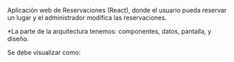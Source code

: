 Aplicación web de Reservaciones (React), donde el usuario pueda reservar un lugar y el administrador modifica las reservaciones.

*La parte de la arquitectura tenemos: componentes, datos, pantalla, y diseño.

Se debe visualizar como: 